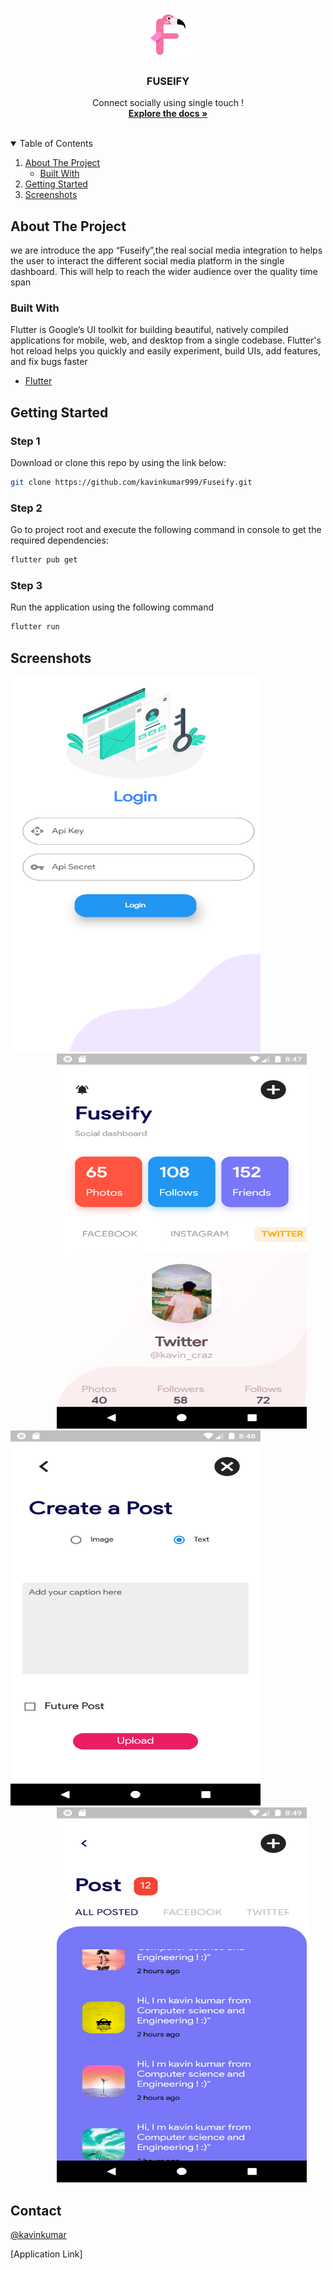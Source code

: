 <!-- app name -->
<br />
<p align="center">
  <a href="">
    <img src="fuseify.png" alt="Logo" width="80" height="80">
  </a>

  <h3 align="center">FUSEIFY</h3>

  <p align="center">
    Connect socially using single touch ! 
    <br />
    <a href=""><strong>Explore the docs »</strong></a>
    <br />
    <br />
  </p>
</p>

<details open="open">
  <summary>Table of Contents</summary>
  <ol>
    <li>
      <a href="#about-the-project">About The Project</a>
      <ul>
        <li><a href="#built-with">Built With</a></li>
      </ul>
    </li>
    <li>
      <a href="#getting-started">Getting Started</a>
    </li>
    <li><a href="#screenshots">Screenshots</a></li>
  </ol>
</details>



<!-- ABOUT THE PROJECT -->
## About The Project

we are introduce the app “Fuseify”,the real social media integration to helps the user to interact the different social media platform in the single dashboard. This will help to reach the wider audience over the quality time span

### Built With

Flutter is Google’s UI toolkit for building beautiful, natively compiled applications for mobile, web, and desktop from a single codebase. Flutter's hot reload helps you quickly and easily experiment, build UIs, add features, and fix bugs faster
* [Flutter](https://flutter.dev/)



<!-- GETTING STARTED -->
## Getting Started


### Step 1
Download or clone this repo by using the link below:
   ```sh
   git clone https://github.com/kavinkumar999/Fuseify.git
   ```
### Step 2
Go to project root and execute the following command in console to get the required dependencies:
   ```sh
   flutter pub get 
   ```
### Step 3
Run the application using the following command
   ```sh   
   flutter run
   ```


<!-- EXAMPLES -->
## Screenshots
<div align = "left" >
    <img src="flutter_01.png" style="margin-right: 30px"  alt="image1" width="400" height="600" > 
</div>

<div align = "right" >
   <img src="flutter_02.png" style="margin-right: 30px"  alt="image2" width="400" height="600"  > 
  
</div>
<div align = "left">
 <img src="flutter_03.png" style="margin-right: 30px" alt="image3"  width="400" height="600" >
  
</div>
<div  align = "right">
   <img src="flutter_04.png" style="margin-right: 30px"  alt="image4"  width="400" height="600"  >

</div>
   
  
  
  




<!-- CONTACT -->
## Contact

[@kavinkumar](https://github.com/kavinkumar999) 

[Application Link] 


